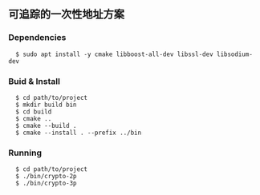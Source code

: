 ## 可追踪的一次性地址方案

### Dependencies

```
  $ sudo apt install -y cmake libboost-all-dev libssl-dev libsodium-dev
```

### Buid & Install

```
  $ cd path/to/project
  $ mkdir build bin
  $ cd build
  $ cmake ..
  $ cmake --build .
  $ cmake --install . --prefix ../bin
```

### Running

```
  $ cd path/to/project
  $ ./bin/crypto-2p
  $ ./bin/crypto-3p
```
